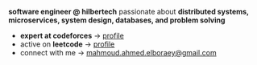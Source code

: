
**software engineer @ hilbertech** passionate about **distributed systems, microservices, system design, databases, and problem solving**  

- **expert at codeforces** → [profile](https://codeforces.com/profile/its-ma7moud)  
- active on **leetcode** → [profile](https://leetcode.com/u/thefighter01/)  
- connect with me → mahmoud.ahmed.elboraey@gmail.com

